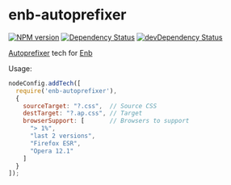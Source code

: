 enb-autoprefixer
================
[![NPM version](https://badge.fury.io/js/enb-autoprefixer.png)](http://badge.fury.io/js/enb-autoprefixer) [![Dependency Status](https://david-dm.org/enb-make/enb-autoprefixer.png)](https://david-dm.org/enb-make/enb-autoprefixer) [![devDependency Status](https://david-dm.org/enb-make/enb-autoprefixer/dev-status.png)](https://david-dm.org/enb-make/enb-autoprefixer#info=devDependencies)

[Autoprefixer](https://github.com/postcss/autoprefixer) tech for [Enb](https://github.com/enb-make/enb)

Usage: 
```js
nodeConfig.addTech([
  require('enb-autoprefixer'),
  {
    sourceTarget: "?.css",  // Source CSS
    destTarget: "?.ap.css", // Target
    browserSupport: [       // Browsers to support
      "> 1%",
      "last 2 versions",
      "Firefox ESR",
      "Opera 12.1"
    ]
  }
]);
```
